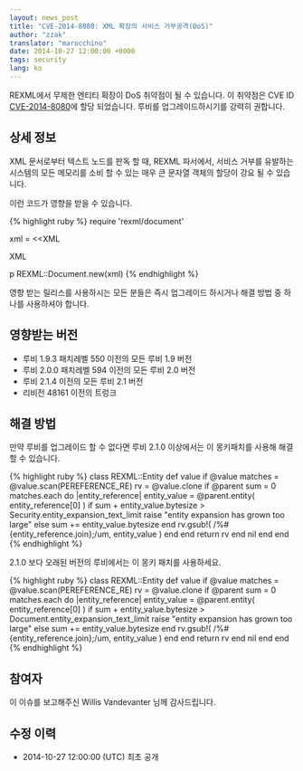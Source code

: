 ```yaml
---
layout: news_post
title: "CVE-2014-8080: XML 확장의 서비스 거부공격(DoS)"
author: "zzak"
translator: "marocchino"
date: 2014-10-27 12:00:00 +0000
tags: security
lang: ko
---
```


REXML에서 무제한 엔티티 확장이 DoS 취약점이 될 수 있습니다.
이 취약점은 CVE ID
[CVE-2014-8080](http://cve.mitre.org/cgi-bin/cvename.cgi?name=CVE-2014-8080)에
할당 되었습니다.
루비를 업그레이드하시기를 강력히 권합니다.

## 상세 정보

XML 문서로부터 텍스트 노드를 판독 할 때, REXML 파서에서, 서비스 거부를
유발하는 시스템의 모든 메모리를 소비 할 수 있는 매우 큰 문자열 객체의
할당이 강요 될 수 있습니다.

이런 코드가 영향을 받을 수 있습니다.

{% highlight ruby %}
require 'rexml/document'

xml = <<XML
<!DOCTYPE root [
  # ENTITY expansion vector
]>
<cd></cd>
XML

p REXML::Document.new(xml)
{% endhighlight %}

영향 받는 릴리스를 사용하시는 모든 분들은 즉시 업그레이드 하시거나
해결 방법 중 하나를 사용하셔야 합니다.

## 영향받는 버전

* 루비 1.9.3 패치레벨 550 이전의 모든 루비 1.9 버전
* 루비 2.0.0 패치레벨 594 이전의 모든 루비 2.0 버전
* 루비 2.1.4 이전의 모든 루비 2.1 버전
* 리비전 48161 이전의 트렁크

## 해결 방법

만약 루비를 업그레이드 할 수 없다면 루비 2.1.0 이상에서는 이 몽키패치를 사용해
해결할 수 있습니다.

{% highlight ruby %}
class REXML::Entity
  def value
      if @value
        matches = @value.scan(PEREFERENCE_RE)
        rv = @value.clone
        if @parent
          sum = 0
          matches.each do |entity_reference|
            entity_value = @parent.entity( entity_reference[0] )
            if sum + entity_value.bytesize > Security.entity_expansion_text_limit
              raise "entity expansion has grown too large"
            else
              sum += entity_value.bytesize
            end
            rv.gsub!( /%#{entity_reference.join};/um, entity_value )
          end
        end
        return rv
      end
      nil
   end
end
{% endhighlight %}

2.1.0 보다 오래된 버전의 루비에서는 이 몽키 패치를 사용하세요.

{% highlight ruby %}
class REXML::Entity
  def value
      if @value
        matches = @value.scan(PEREFERENCE_RE)
        rv = @value.clone
        if @parent
          sum = 0
          matches.each do |entity_reference|
            entity_value = @parent.entity( entity_reference[0] )
            if sum + entity_value.bytesize > Document.entity_expansion_text_limit
              raise "entity expansion has grown too large"
            else
              sum += entity_value.bytesize
            end
            rv.gsub!( /%#{entity_reference.join};/um, entity_value )
          end
        end
        return rv
      end
      nil
   end
end
{% endhighlight %}

## 참여자

이 이슈를 보고해주신 Willis Vandevanter 님께 감사드립니다.

## 수정 이력

* 2014-10-27 12:00:00 (UTC) 최초 공개

